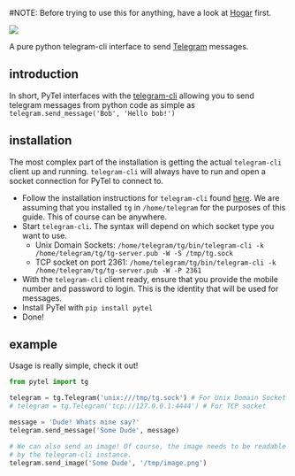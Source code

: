 #NOTE: Before trying to use this for anything, have a look at [Hogar](https://github.com/leonjza/hogar) first.

![](http://i.imgur.com/3VQGAwl.png)

A pure python telegram-cli interface to send [Telegram](https://telegram.org/) messages.

## introduction
In short, PyTel interfaces with the [telegram-cli](https://github.com/vysheng/tg) allowing you to send telegram messages from python code as simple as `telegram.send_message('Bob', 'Hello bob!')`

## installation
The most complex part of the installation is getting the actual `telegram-cli` client up and running. `telegram-cli` will always have to run and open a socket connection for PyTel to connect to.

 - Follow the installation instructions for `telegram-cli` found [here](https://github.com/vysheng/tg#installation). We are assuming that you installed `tg` in `/home/telegram` for the purposes of this guide. This of course can be anywhere.
 - Start `telegram-cli`. The syntax will depend on which socket type you want to use.
   - Unix Domain Sockets: `/home/telegram/tg/bin/telegram-cli -k /home/telegram/tg/tg-server.pub -W -S /tmp/tg.sock`
   - TCP socket on port 2361: `/home/telegram/tg/bin/telegram-cli -k /home/telegram/tg/tg-server.pub -W -P 2361`
 - With the `telegram-cli` client ready, ensure that you provide the mobile number and password to login. This is the identity that will be used for messages.
 - Install PyTel with `pip install pytel`
 - Done!

## example
Usage is really simple, check it out!

```python
from pytel import tg

telegram = tg.Telegram('unix:///tmp/tg.sock') # For Unix Domain Socket
# telegram = tg.Telegram('tcp://127.0.0.1:4444') # For TCP socket

message = 'Dude! Whats mine say?'
telegram.send_message('Some Dude', message)

# We can also send an image! Of course, the image needs to be readable
# by the telegram-cli instance.
telegram.send_image('Some Dude', '/tmp/image.png')
```
